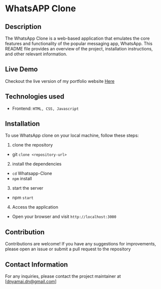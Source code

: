 # WhatsAPP Clone

## Description
The WhatsApp Clone is a web-based application that emulates the core features and functionality of the popular messaging app, WhatsApp. This README file provides an overview of the project, installation instructions, and other relevant information.

## Live Demo

Checkout the live version of my portfolio website [Here](https://diana-nyamai.github.io/Whatsapp-Clone/)
## Technologies used

- Frontend: `HTML, CSS, Javascript`

## Installation

To use WhatsApp clone on your local machine, follow these steps:

1. clone the repository
  - git `clone <repository-url>`
2. install the dependencies
  - `cd` Whatsapp-Clone
  - `npm` install
3. start the server
  - npm `start`
4. Access the application
  - Open your browser and visit `http://localhost:3000`

## Contribution

Contributions are welcome! If you have any suggestions for improvements, please open an issue or submit a pull request to the repository

## Contact Information

For any inquiries, please contact the project maintainer at [dnyamai.dn@gmail.com]
